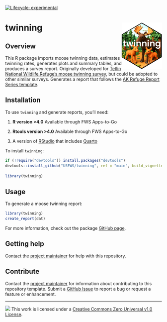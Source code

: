 
<!-- badges: start -->

[![Lifecycle:
experimental](https://img.shields.io/badge/lifecycle-experimental-orange.svg)](https://lifecycle.r-lib.org/articles/stages.html#experimental)
<!-- badges: end -->

# twinning <a href="https://github.com/USFWS/twinning"><img src="man/figures/logo.png" align="right" height="150" style="float:right; height:150px;" alt="twinning github repository"/></a>

## Overview

This R package imports moose twinning data, estimates twinning rates,
generates plots and summary tables, and produces a survey report.
Originally developed for [Tetlin National Wildlife Refuge’s moose
twinning
survey](https://iris.fws.gov/APPS/ServCat/Reference/Profile/145850), but
could be adopted to other similar surveys. Generates a report that
follows the [AK Refuge Report Series
template](https://github.com/USFWS/akrreport).

## Installation

To use `twinning` and generate reports, you’ll need:

1.  **R version \>4.0** Available through FWS Apps-to-Go

2.  **Rtools version \>4.0** Available through FWS Apps-to-Go

3.  A version of [RStudio](https://posit.co/download/rstudio-desktop/)
    that includes [Quarto](https://quarto.org/)

To install `twinning`:

``` r
if (!require("devtools")) install.packages("devtools")  
devtools::install_github("USFWS/twinning", ref = "main", build_vignettes = TRUE)  

library(twinning)
```

## Usage

To generate a moose twinning report:

``` r
library(twinning)
create_report(dat)
```

For more information, check out the package [GitHub
page](usfws.github.io/twinning/).

## Getting help

Contact the [project maintainer](emailto:mccrea_cobb@fws.gov) for help
with this repository.

## Contribute

Contact the [project maintainer](emailto:mccrea_cobb@fws.gov) for
information about contributing to this repository template. Submit a
[GitHub Issue](https://github.com/USFWS/twinning/issues) to report a bug
or request a feature or enhancement.

------------------------------------------------------------------------

![](https://i.creativecommons.org/l/zero/1.0/88x31.png) This work is
licensed under a [Creative Commons Zero Universal v1.0
License](https://creativecommons.org/publicdomain/zero/1.0/).
